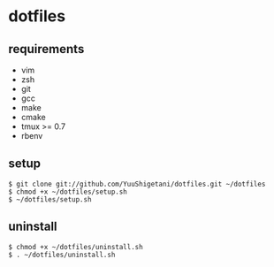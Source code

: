 dotfiles
========
## requirements

- vim
- zsh
- git
- gcc
- make
- cmake
- tmux >= 0.7
- rbenv

## setup

```
$ git clone git://github.com/YuuShigetani/dotfiles.git ~/dotfiles
$ chmod +x ~/dotfiles/setup.sh
$ ~/dotfiles/setup.sh
```

## uninstall

```
$ chmod +x ~/dotfiles/uninstall.sh
$ . ~/dotfiles/uninstall.sh
```

